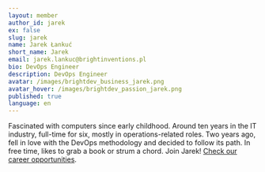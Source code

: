 ```yaml
---
layout: member
author_id: jarek
ex: false
slug: jarek
name: Jarek Łankuć
short_name: Jarek
email: jarek.lankuc@brightinventions.pl
bio: DevOps Engineer
description: DevOps Engineer
avatar: /images/brightdev_business_jarek.png
avatar_hover: /images/brightdev_passion_jarek.png
published: true
language: en
---
```

Fascinated with computers since early childhood. Around ten years in the IT industry, full-time for six, mostly in operations-related roles. Two years ago, fell in love with the DevOps methodology and decided to follow its path. In free time, likes to grab a book or strum a chord. Join Jarek! [Check our career opportunities](https://brightinventions.pl/career).
